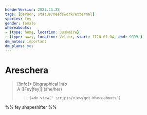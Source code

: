 ```yaml
---
headerVersion: 2023.11.25
tags: [person, status/needswork/external]
species: fey
gender: female
whereabouts:
- {type: home, location: Duskmire}
- {type: away, location: Veltor, start: 1720-01-04, end: 9999 }
dm_notes: important
dm_plans: yes
---
```

# Areschera
>[!info]+ Biographical Info  
> A [[Fey|fey]] (she/her)  
>> `$=dv.view("_scripts/view/get_Whereabouts")`

%% fey shapeshifter %%